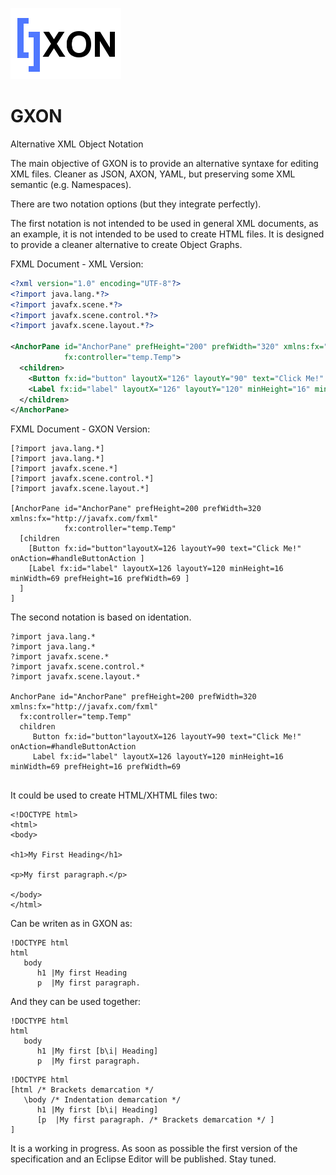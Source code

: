 
![GXON](images/gxon.png)

# GXON
Alternative XML Object Notation

The main objective of GXON is to provide an alternative syntaxe for editing XML files. Cleaner as JSON, AXON, YAML, but preserving some XML semantic (e.g. Namespaces).

There are two notation options (but they integrate perfectly).

The first notation is not intended to be used in general XML documents, as an example, it is not intended to be used to create HTML files. It is designed to provide a cleaner alternative to create Object Graphs.

FXML Document - XML Version:
```xml
<?xml version="1.0" encoding="UTF-8"?>
<?import java.lang.*?>
<?import javafx.scene.*?>
<?import javafx.scene.control.*?>
<?import javafx.scene.layout.*?>

<AnchorPane id="AnchorPane" prefHeight="200" prefWidth="320" xmlns:fx="http://javafx.com/fxml" 
            fx:controller="temp.Temp">
  <children>
    <Button fx:id="button" layoutX="126" layoutY="90" text="Click Me!" onAction="#handleButtonAction"  />
    <Label fx:id="label" layoutX="126" layoutY="120" minHeight="16" minWidth="69" prefHeight="16" prefWidth="69" />
  </children>
</AnchorPane>
```

FXML Document - GXON Version:

```
[?import java.lang.*]
[?import java.lang.*]
[?import javafx.scene.*]
[?import javafx.scene.control.*]
[?import javafx.scene.layout.*]

[AnchorPane id="AnchorPane" prefHeight=200 prefWidth=320 xmlns:fx="http://javafx.com/fxml"   
            fx:controller="temp.Temp"
  [children
    [Button fx:id="button"layoutX=126 layoutY=90 text="Click Me!" onAction=#handleButtonAction ]
    [Label fx:id="label" layoutX=126 layoutY=120 minHeight=16 minWidth=69 prefHeight=16 prefWidth=69 ]
  ]
]
```

The second notation is based on identation.

```
?import java.lang.*
?import java.lang.*
?import javafx.scene.*
?import javafx.scene.control.*
?import javafx.scene.layout.*

AnchorPane id="AnchorPane" prefHeight=200 prefWidth=320 xmlns:fx="http://javafx.com/fxml"   
  fx:controller="temp.Temp"
  children
     Button fx:id="button"layoutX=126 layoutY=90 text="Click Me!" onAction=#handleButtonAction 
     Label fx:id="label" layoutX=126 layoutY=120 minHeight=16 minWidth=69 prefHeight=16 prefWidth=69 
  
```


It could be used to create HTML/XHTML files two:

```
<!DOCTYPE html>
<html>
<body>

<h1>My First Heading</h1>

<p>My first paragraph.</p>

</body>
</html>
```

Can be writen as in GXON as:

```
!DOCTYPE html
html
   body
      h1 |My first Heading
      p  |My first paragraph.
```

And they can be used together:

```
!DOCTYPE html
html
   body
      h1 |My first [b\i| Heading]
      p  |My first paragraph.
```

```
!DOCTYPE html
[html /* Brackets demarcation */
   \body /* Indentation demarcation */
      h1 |My first [b\i| Heading]
      [p  |My first paragraph. /* Brackets demarcation */ ]
]
```


It is a working in progress. As soon as possible the first version of the specification and an Eclipse Editor will be published. Stay tuned.

